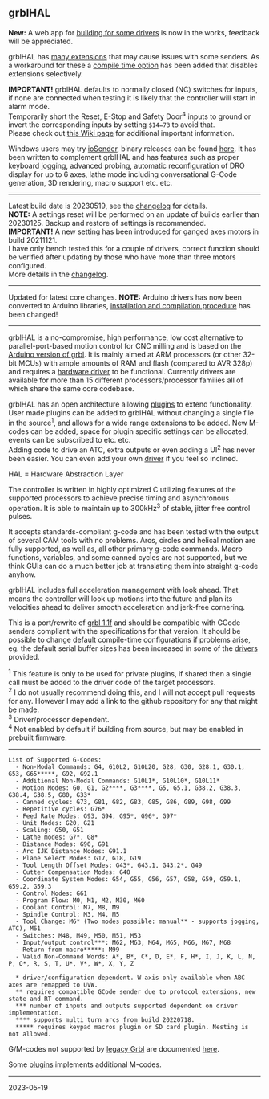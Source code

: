 ## grblHAL ##

__New:__ A web app for [building for some drivers](http://svn.io-engineering.com:8080/) is now in the works, feedback will be appreciated.

grblHAL has [many extensions](https://github.com/grblHAL/core/wiki) that may cause issues with some senders. As a workaround for these a [compile time option](https://github.com/grblHAL/core/wiki/Changes-from-grbl-1.1#workaround) has been added that disables extensions selectively. 

__IMPORTANT!__ grblHAL defaults to normally closed \(NC\) switches for inputs, if none are connected when testing it is likely that the controller will start in alarm mode.  
Temporarily short the Reset, E-Stop and Safety Door<sup>4</sup> inputs to ground or invert the corresponding inputs by setting `$14=73` to avoid that.  
Please check out [this Wiki page](https://github.com/grblHAL/core/wiki/Changes-from-grbl-1.1) for additional important information.

Windows users may try [ioSender](https://github.com/terjeio/Grbl-GCode-Sender), binary releases can be found [here](https://github.com/terjeio/Grbl-GCode-Sender/releases).
It has been written to complement grblHAL and has features such as proper keyboard jogging, advanced probing, automatic reconfiguration of DRO display for up to 6 axes, lathe mode including conversational G-Code generation, 3D rendering, macro support etc. etc.

---

Latest build date is 20230519, see the [changelog](changelog.md) for details.  
__NOTE:__ A settings reset will be performed on an update of builds earlier than 20230125. Backup and restore of settings is recommended.  
__IMPORTANT!__  A new setting has been introduced for ganged axes motors in build 20211121.  
I have only bench tested this for a couple of drivers, correct function should be verified after updating by those who have more than three motors configured.  
More details in the [changelog](changelog.md).

---

Updated for latest core changes.
__NOTE:__ Arduino drivers has now been converted to Arduino libraries, [installation and compilation procedure](https://github.com/grblHAL/core/wiki/Compiling-GrblHAL) has been changed!

---

grblHAL is a no-compromise, high performance, low cost alternative to parallel-port-based motion control for CNC milling and is based on the [Arduino version of grbl](https://github.com/gnea/grbl). It is mainly aimed at ARM processors \(or other 32-bit MCUs\) with ample amounts of RAM and flash \(compared to AVR 328p\) and requires a [hardware driver](https://github.com/grblHAL/drivers) to be functional.
Currently drivers are available for more than 15 different processors/processor families all of which share the same core codebase.

grblHAL has an open architecture allowing [plugins](https://github.com/grblHAL/plugins) to extend functionality.
User made plugins can be added to grblHAL without changing a single file in the source<sup>1</sup>, and allows for a wide range extensions to be added.
New M-codes can be added, space for plugin specific settings can be allocated, events can be subscribed to etc. etc.  
Adding code to drive an ATC, extra outputs or even adding a UI<sup>2</sup> has never been easier. You can even add your own [driver](https://github.com/grblHAL/Templates/tree/master/arm-driver) if you feel so inclined.

HAL = Hardware Abstraction Layer

The controller is written in highly optimized C utilizing features of the supported processors to achieve precise timing and asynchronous operation.
It is able to maintain up to 300kHz<sup>3</sup> of stable, jitter free control pulses.

It accepts standards-compliant g-code and has been tested with the output of several CAM tools with no problems. Arcs, circles and helical motion are fully supported, as well as, all other primary g-code commands. Macro functions, variables, and some canned cycles are not supported, but we think GUIs can do a much better job at translating them into straight g-code anyhow.

grblHAL includes full acceleration management with look ahead. That means the controller will look up motions into the future and plan its velocities ahead to deliver smooth acceleration and jerk-free cornering.

This is a port/rewrite of [grbl 1.1f](https://github.com/gnea/grbl) and should be compatible with GCode senders compliant with the specifications for that version. It should be possible to change default compile-time configurations if problems arise, eg. the default serial buffer sizes has been increased in some of the [drivers](https://github.com/grblHAL/drivers) provided.

<sup>1</sup> This feature is only to be used for private plugins, if shared then a single call must be added to the driver code of the target processors.   
<sup>2</sup> I do not usually recommend doing this, and I will not accept pull requests for any. However I may add a link to the github repository for any that might be made.  
<sup>3</sup> Driver/processor dependent.  
<sup>4</sup> Not enabled by default if building from source, but may be enabled in prebuilt firmware.

***

```
List of Supported G-Codes:
  - Non-Modal Commands: G4, G10L2, G10L20, G28, G30, G28.1, G30.1, G53, G65*****, G92, G92.1
  - Additional Non-Modal Commands: G10L1*, G10L10*, G10L11*
  - Motion Modes: G0, G1, G2****, G3****, G5, G5.1, G38.2, G38.3, G38.4, G38.5, G80, G33*
  - Canned cycles: G73, G81, G82, G83, G85, G86, G89, G98, G99
  - Repetitive cycles: G76*
  - Feed Rate Modes: G93, G94, G95*, G96*, G97*
  - Unit Modes: G20, G21
  - Scaling: G50, G51
  - Lathe modes: G7*, G8*
  - Distance Modes: G90, G91
  - Arc IJK Distance Modes: G91.1
  - Plane Select Modes: G17, G18, G19
  - Tool Length Offset Modes: G43*, G43.1, G43.2*, G49
  - Cutter Compensation Modes: G40
  - Coordinate System Modes: G54, G55, G56, G57, G58, G59, G59.1, G59.2, G59.3
  - Control Modes: G61
  - Program Flow: M0, M1, M2, M30, M60
  - Coolant Control: M7, M8, M9
  - Spindle Control: M3, M4, M5
  - Tool Change: M6* (Two modes possible: manual** - supports jogging, ATC), M61
  - Switches: M48, M49, M50, M51, M53
  - Input/output control***: M62, M63, M64, M65, M66, M67, M68
  - Return from macro*****: M99
  - Valid Non-Command Words: A*, B*, C*, D, E*, F, H*, I, J, K, L, N, P, Q*, R, S, T, U*, V*, W*, X, Y, Z

  * driver/configuration dependent. W axis only available when ABC axes are remapped to UVW.
  ** requires compatible GCode sender due to protocol extensions, new state and RT command.
  *** number of inputs and outputs supported dependent on driver implementation.
  **** supports multi turn arcs from build 20220718.
  ***** requires keypad macros plugin or SD card plugin. Nesting is not allowed.
```

G/M-codes not supported by [legacy Grbl](https://github.com/gnea/grbl/wiki) are documented [here](https://github.com/grblHAL/core/wiki/Additional-G--and-M-codes).

Some [plugins](https://github.com/grblHAL/plugins) implements additional M-codes.

---
2023-05-19
